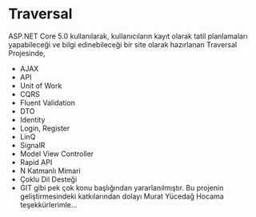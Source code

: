 # Traversal

ASP.NET Core 5.0 kullanılarak, kullanıcıların kayıt olarak tatil planlamaları yapabileceği ve bilgi edinebileceği bir site olarak hazırlanan Traversal Projesinde,
- AJAX
- API
- Unit of Work
- CQRS
- Fluent Validation
- DTO
- Identity
- Login, Register
- LinQ
- SignalR
- Model View Controller
- Rapid API
- N Katmanlı Mimari
- Çoklu Dil Desteği
- GIT
gibi pek çok konu başlığından yararlanılmıştır.
Bu projenin geliştirmesindeki katkılarından dolayı Murat Yücedağ Hocama teşekkürlerimle... 
